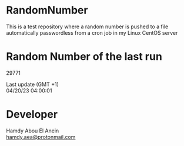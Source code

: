 # RandomNumber    
This is a test repository where a random number is pushed to a file automatically passwordless from a cron job in my Linux CentOS server    
# Random Number of the last run   
29771
      
Last update (GMT +1)    
04/20/23 04:00:01
# Developer    
Hamdy Abou El Anein   
hamdy.aea@protonmail.com
